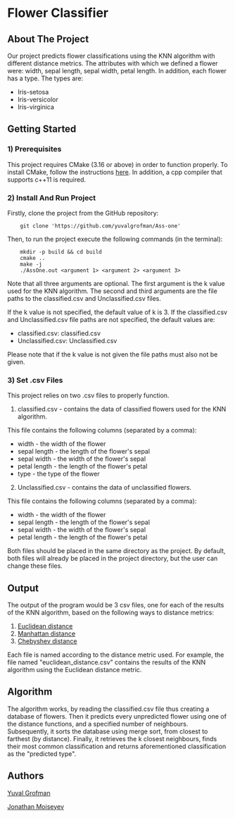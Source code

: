 # Flower Classifier

## About The Project

Our project predicts flower classifications using the KNN algorithm with different distance metrics.
The attributes with which we defined a flower were: width, sepal length, sepal width, petal length. 
In addition, each flower has a type. The types are:
 - Iris-setosa
 - Iris-versicolor
 - Iris-virginica


## Getting Started

### 1) Prerequisites

This project requires CMake (3.16 or above) in order to function properly. 
To install CMake, follow the instructions [here](https://cmake.org/install/). In addition, a cpp compiler that supports c++11 is required.

### 2) Install And Run Project

Firstly, clone the project from the GitHub repository:

        git clone 'https://github.com/yuvalgrofman/Ass-one'

Then, to run the project execute the following commands (in the terminal):

        mkdir -p build && cd build
        cmake ..
        make -j
        ./AssOne.out <argument 1> <argument 2> <argument 3>

Note that all three arguments are optional. 
The first argument is the k value used for the KNN algorithm.
The second and third arguments are the file paths to the classified.csv and Unclassified.csv files. 

If the k value is not specified, the default value of k is 3.
If the classified.csv and Unclassified.csv file paths are not specified, the default values are:
 - classified.csv: classified.csv
 - Unclassified.csv: Unclassified.csv

Please note that if the k value is not given the file paths must also not be given.

### 3) Set .csv Files


This project relies on two .csv files to properly function.
1. classified.csv - contains the data of classified flowers used for the KNN algorithm.

This file contains the following columns (separated by a comma):

 - width - the width of the flower
 - sepal length - the length of the flower's sepal
 - sepal width - the width of the flower's sepal
 - petal length - the length of the flower's petal
 - type - the type of the flower

2. Unclassified.csv - contains the data of unclassified flowers.

This file contains the following columns (separated by a comma):

 - width - the width of the flower
 - sepal length - the length of the flower's sepal
 - sepal width - the width of the flower's sepal
 - petal length - the length of the flower's petal

Both files should be placed in the same directory as the project.
By default, both files will already be placed in the project directory, but the user can change these files.


## Output

The output of the program would be 3 csv files, one for each of the results of the KNN algorithm, based on the following ways to distance metrics:
 1. [Euclidean distance](https://en.wikipedia.org/wiki/Euclidean_distance)
 2. [Manhattan distance](https://en.wikipedia.org/wiki/Taxicab_geometry)
 3. [Chebyshev distance](https://en.wikipedia.org/wiki/Chebyshev_distance)

Each file is named according to the distance metric used.
For example, the file named "euclidean_distance.csv" contains the results of the KNN algorithm using the Euclidean distance metric.


## Algorithm

The algorithm works, by reading the classified.csv file thus creating a database of flowers.
Then it predicts every unpredicted flower using one of the distance functions, and a specified number of neighbours.
Subsequently, it sorts the database using merge sort, from closest to farthest (by distance).
Finally, it retrieves the k closest neighbours, finds their most common classification and returns aforementioned classification as the "predicted type".

## Authors

[Yuval Grofman](https://github.com/yuvalgrofman)

[Jonathan Moiseyev](https://github.com/OldRimStalker)